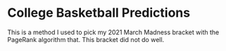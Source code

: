 # College Basketball Predictions

This is a method I used to pick my 2021 March Madness bracket with the PageRank algorithm that. This bracket did not do well.